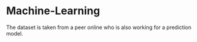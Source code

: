 # Machine-Learning
The dataset is taken from a peer online who is also working for a prediction model.
